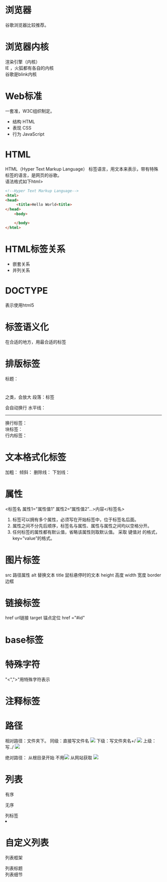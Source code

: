 # 浏览器

谷歌浏览器比较推荐。

# 浏览器内核

渲染引擎（内核）  
IE ，火狐都有各自的内核  
谷歌是blink内核  

# Web标准

一套准，W3C组织制定。

* 结构 HTML
* 表现 CSS
* 行为 JavaScript

# 

# HTML

HTML（Hyper Text Markup Language） 
标签语言，用文本来表示，带有特殊标签的语言，是网页的谷歌。  
语法格式如下html>

```html
<!--Hyper Text Markup Language-->
<html>
<head>    
     <title>Hello World<title>
</head>
    <body>

    </body>
</html>
```

# HTML标签关系

- 嵌套关系 
- 并列关系
  
# DOCTYPE
<!DOCTYPE html>
表示使用html5  
# 标签语义化
在合适的地方，用最合适的标签
# 排版标签 
标题：<h1></h1>之类，会放大
段落：标签<p></p>会自动换行
水平线：<hr />
换行标签：<br />
块标签：<div><div>
行内标签：<span></span>  
# 文本格式化标签
加粗： <strong></strong>
倾斜：<em></em>
删除线：<del></del>
下划线：<ins></ins>
# 属性
<标签名 属性1="属性值1” 属性2=“属性值2”…>内容</标签名>
1. 标签可以拥有多个属性，必须写在开始标签中，位于标签名后面。
2. 属性之间不分先后顺序，标签名与属性、属性与属性之间均以空格分开。
3. 任何标签的属性都有默认值，省略该属性则取默认值。
采取 键值对 的格式，key=”value”的格式。
# 图片标签<img />
src 路径属性
alt 替换文本
title 鼠标悬停时的文本
height 高度
width 宽度
border 边框
# 链接标签<a></a>
href url链接
target
锚点定位 href ="#id"
# base标签
<base target=”_blank”/>

# 特殊字符
"<",">"用特殊字符表示
# 注释标签
<!---->
# 路径
相对路径：文件夹下。
同级：直接写文件名 <img src="aaa.jpg"/>
下级：写文件夹名+/ <img src="img/aaa.jpg"/>
上级：写../       <img src="../aaa.jpg"/>

绝对路径：
从根目录开始 不用<img src="C:/img/aaa.jpg"/>
从网站获取   <img src="http://wwww.aaaa.com/aaa.jpg"/>

# 列表
有序<ul></ul>
无序<ol></ol>
列标签<li></li>

# 自定义列表
列表框架<dl><dl>
列表标题<dt><dt>
列表细节<dd><dd>